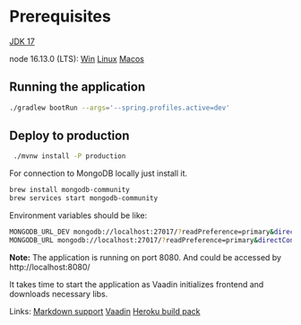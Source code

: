# Prerequisites
[JDK 17](https://jdk.java.net/17/)

node 16.13.0 (LTS): [Win](https://nodejs.org/dist/v16.13.0/node-v16.13.0-x86.msi)
[Linux](https://nodejs.org/dist/v16.13.0/node-v16.13.0.tar.gz)
[Macos](https://nodejs.org/dist/v16.13.0/node-v16.13.0.pkg)

## Running the application
```bash
./gradlew bootRun --args='--spring.profiles.active=dev'
```

## Deploy to production
```bash
 ./mvnw install -P production     
```

For connection to MongoDB locally just install it.
```bash
brew install mongodb-community
brew services start mongodb-community
```
Environment variables should be like:
```bash
MONGODB_URL_DEV mongodb://localhost:27017/?readPreference=primary&directConnection=true&ssl=false
MONGODB_URL mongodb://localhost:27017/?readPreference=primary&directConnection=true&ssl=false
```

**Note:** The application is running on port 8080. And could be accessed by http://localhost:8080/

It takes time to start the application as Vaadin initializes frontend and downloads necessary libs.

Links:
[Markdown support](https://github.com/rjeschke/txtmark)
[Vaadin](https://vaadin.com/)
[Heroku build pack](https://github.com/heroku/heroku-buildpack-java#customize-maven)
